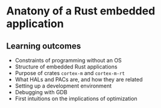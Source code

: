 # Anatony of a Rust embedded application

## Learning outcomes
- Constraints of programming without an OS
- Structure of embedded Rust applications
- Purpose of crates `cortex-m` and `cortex-m-rt`
- What HALs and PACs are, and how they are related
- Setting up a development environment
- Debugging with GDB
- First intuitions on the implications of optimization